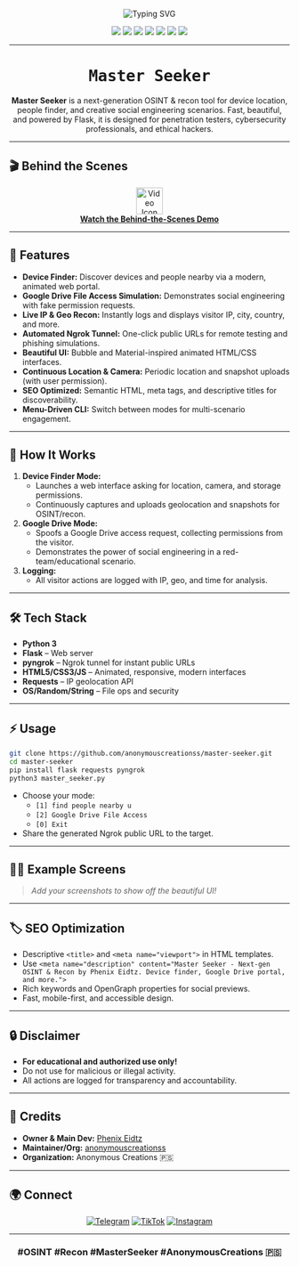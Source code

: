 <p align="center">
  <img src="https://readme-typing-svg.herokuapp.com/?font=Fira+Code&weight=900&duration=3500&pause=600&color=FF5E00&center=true&vCenter=true&width=700&lines=Anonymous+Creations+%F0%9F%87%B5%F0%9F%87%B8;Master+Seeker+by+Phenix+Eidtz;Next-Gen+OSINT+%7C+Recon+Toolkit+%7C+Device+Finder" alt="Typing SVG">
</p>

<p align="center">
  <img src="https://img.shields.io/badge/Owner-Phenix%20Eidtz-FF5E00?style=for-the-badge" />
  <img src="https://img.shields.io/badge/Maintainer-anonymouscreationss-blueviolet?style=for-the-badge" />
  <img src="https://img.shields.io/badge/Language-Python-blue?style=for-the-badge&logo=python" />
  <img src="https://img.shields.io/badge/Framework-Flask-black?style=for-the-badge&logo=flask" />
  <img src="https://img.shields.io/badge/Ngrok-Public%20URL-informational?style=for-the-badge&logo=ngrok" />
  <img src="https://img.shields.io/badge/SEO%20Optimized-Yes-brightgreen?style=for-the-badge" />
  <img src="https://img.shields.io/badge/Anonymous%20Creations-%F0%9F%87%B5%F0%9F%87%B8-black?style=for-the-badge" />
</p>

---

<h1 align="center" style="font-family: 'Fira Code', 'Consolas', monospace; font-weight: 900;">
  Master Seeker
</h1>

<p align="center">
  <b>Master Seeker</b> is a next-generation OSINT & recon tool for device location, people finder, and creative social engineering scenarios. Fast, beautiful, and powered by Flask, it is designed for penetration testers, cybersecurity professionals, and ethical hackers.
</p>

---

## 🎬 Behind the Scenes

<p align="center">
  <a href="https://streamable.com/ttbcaw">
    <img src="https://cdn-icons-png.flaticon.com/512/727/727245.png" width="48" alt="Video Icon"/>
    <br>
    <b>Watch the Behind-the-Scenes Demo</b>
  </a>
</p>

---

## 🚀 Features

- **Device Finder:** Discover devices and people nearby via a modern, animated web portal.
- **Google Drive File Access Simulation:** Demonstrates social engineering with fake permission requests.
- **Live IP & Geo Recon:** Instantly logs and displays visitor IP, city, country, and more.
- **Automated Ngrok Tunnel:** One-click public URLs for remote testing and phishing simulations.
- **Beautiful UI:** Bubble and Material-inspired animated HTML/CSS interfaces.
- **Continuous Location & Camera:** Periodic location and snapshot uploads (with user permission).
- **SEO Optimized:** Semantic HTML, meta tags, and descriptive titles for discoverability.
- **Menu-Driven CLI:** Switch between modes for multi-scenario engagement.

---

## 🌟 How It Works

1. **Device Finder Mode:**  
   - Launches a web interface asking for location, camera, and storage permissions.
   - Continuously captures and uploads geolocation and snapshots for OSINT/recon.
2. **Google Drive Mode:**  
   - Spoofs a Google Drive access request, collecting permissions from the visitor.
   - Demonstrates the power of social engineering in a red-team/educational scenario.
3. **Logging:**  
   - All visitor actions are logged with IP, geo, and time for analysis.

---

## 🛠️ Tech Stack

- **Python 3**
- **Flask** – Web server
- **pyngrok** – Ngrok tunnel for instant public URLs
- **HTML5/CSS3/JS** – Animated, responsive, modern interfaces
- **Requests** – IP geolocation API
- **OS/Random/String** – File ops and security

---

## ⚡ Usage

```bash
git clone https://github.com/anonymouscreationss/master-seeker.git
cd master-seeker
pip install flask requests pyngrok
python3 master_seeker.py
```

- Choose your mode:
    - `[1] find people nearby u`
    - `[2] Google Drive File Access`
    - `[0] Exit`
- Share the generated Ngrok public URL to the target.

---

## 👨‍💻 Example Screens

> _Add your screenshots to show off the beautiful UI!_

---

## 🏷️ SEO Optimization

- Descriptive `<title>` and `<meta name="viewport">` in HTML templates.
- Use `<meta name="description" content="Master Seeker - Next-gen OSINT & Recon by Phenix Eidtz. Device finder, Google Drive portal, and more.">`
- Rich keywords and OpenGraph properties for social previews.
- Fast, mobile-first, and accessible design.

---

## 🔒 Disclaimer

- **For educational and authorized use only!**
- Do not use for malicious or illegal activity.
- All actions are logged for transparency and accountability.

---

## 👑 Credits

- **Owner & Main Dev:** [Phenix Eidtz](https://t.me/phoenixz_editz)
- **Maintainer/Org:** [anonymouscreationss](https://github.com/anonymouscreationss)
- **Organization:** Anonymous Creations 🇵🇸

---

## 🌍 Connect

<p align="center">
  <a href="https://t.me/phoenixz_editz"><img src="https://img.shields.io/badge/Telegram-2CA5E0?style=for-the-badge&logo=telegram&logoColor=white" alt="Telegram"/></a>
  <a href="https://tiktok.com/@phoenixz_editz"><img src="https://img.shields.io/badge/TikTok-010101?style=for-the-badge&logo=tiktok&logoColor=white" alt="TikTok"/></a>
  <a href="https://instagram.com/phoenixz_editz"><img src="https://img.shields.io/badge/Instagram-E4405F?style=for-the-badge&logo=instagram&logoColor=white" alt="Instagram"/></a>
</p>

---

<h3 align="center">#OSINT #Recon #MasterSeeker #AnonymousCreations 🇵🇸</h3>